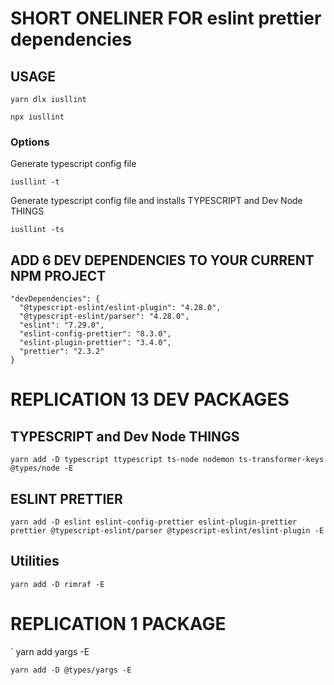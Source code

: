 # SHORT ONELINER FOR eslint prettier dependencies

## USAGE
```
yarn dlx iusllint
```
```
npx iusllint
```

### Options
Generate typescript config file
```
iusllint -t
```
Generate typescript config file and installs TYPESCRIPT and Dev Node THINGS
```
iusllint -ts
```


## ADD 6 DEV DEPENDENCIES TO YOUR CURRENT NPM PROJECT
```
"devDependencies": {
  "@typescript-eslint/eslint-plugin": "4.28.0",
  "@typescript-eslint/parser": "4.28.0",
  "eslint": "7.29.0",
  "eslint-config-prettier": "8.3.0",
  "eslint-plugin-prettier": "3.4.0",
  "prettier": "2.3.2"
}
```
# REPLICATION 13 DEV PACKAGES

## TYPESCRIPT and Dev Node THINGS

`yarn add -D typescript ttypescript ts-node nodemon ts-transformer-keys @types/node -E`

## ESLINT PRETTIER

`yarn add -D eslint eslint-config-prettier eslint-plugin-prettier prettier @typescript-eslint/parser @typescript-eslint/eslint-plugin -E`

## Utilities

`yarn add -D rimraf -E`

# REPLICATION 1 PACKAGE

`
yarn add yargs -E

`
yarn add -D @types/yargs -E
`
